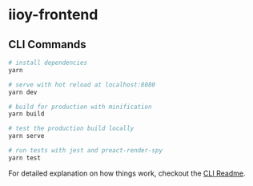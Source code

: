 # iioy-frontend

## CLI Commands

``` bash
# install dependencies
yarn

# serve with hot reload at localhost:8080
yarn dev

# build for production with minification
yarn build

# test the production build locally
yarn serve

# run tests with jest and preact-render-spy
yarn test
```

For detailed explanation on how things work, checkout the [CLI Readme](https://github.com/developit/preact-cli/blob/master/README.md).
